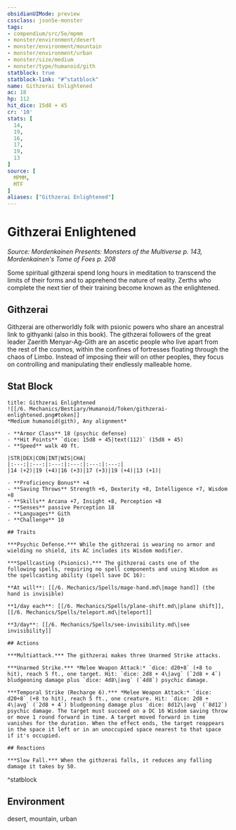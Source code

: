 ```yaml
---
obsidianUIMode: preview
cssclass: json5e-monster
tags:
- compendium/src/5e/mpmm
- monster/environment/desert
- monster/environment/mountain
- monster/environment/urban
- monster/size/medium
- monster/type/humanoid/gith
statblock: true
statblock-link: "#^statblock"
name: Githzerai Enlightened
ac: 18
hp: 112
hit_dice: 15d8 + 45
cr: '10'
stats: [
  14,
  19,
  16,
  17,
  19,
  13
]
source: [
  MPMM,
  MTF
]
aliases: ["Githzerai Enlightened"]
---
```

# Githzerai Enlightened
*Source: Mordenkainen Presents: Monsters of the Multiverse p. 143, Mordenkainen's Tome of Foes p. 208*  

Some spiritual githzerai spend long hours in meditation to transcend the limits of their forms and to apprehend the nature of reality. Zerths who complete the next tier of their training become known as the enlightened.

## Githzerai

Githzerai are otherworldly folk with psionic powers who share an ancestral link to githyanki (also in this book). The githzerai followers of the great leader Zaerith Menyar-Ag-Gith are an ascetic people who live apart from the rest of the cosmos, within the confines of fortresses floating through the chaos of Limbo. Instead of imposing their will on other peoples, they focus on controlling and manipulating their endlessly malleable home.

## Stat Block

```ad-statblock
title: Githzerai Enlightened
![[/6. Mechanics/Bestiary/Humanoid/Token/githzerai-enlightened.png#token]]
*Medium humanoid(gith), Any alignment*

- **Armor Class** 18 (psychic defense)
- **Hit Points** `dice: 15d8 + 45|text(112)` (15d8 + 45) 
- **Speed** walk 40 ft.

|STR|DEX|CON|INT|WIS|CHA|
|:---:|:---:|:---:|:---:|:---:|:---:|
|14 (+2)|19 (+4)|16 (+3)|17 (+3)|19 (+4)|13 (+1)|

- **Proficiency Bonus** +4
- **Saving Throws** Strength +6, Dexterity +8, Intelligence +7, Wisdom +8
- **Skills** Arcana +7, Insight +8, Perception +8
- **Senses** passive Perception 18
- **Languages** Gith
- **Challenge** 10

## Traits

***Psychic Defense.*** While the githzerai is wearing no armor and wielding no shield, its AC includes its Wisdom modifier.

***Spellcasting (Psionics).*** The githzerai casts one of the following spells, requiring no spell components and using Wisdom as the spellcasting ability (spell save DC 16):

**At will**: [[/6. Mechanics/Spells/mage-hand.md\|mage hand]] (the hand is invisible)

**1/day each**: [[/6. Mechanics/Spells/plane-shift.md\|plane shift]], [[/6. Mechanics/Spells/teleport.md\|teleport]]

**3/day**: [[/6. Mechanics/Spells/see-invisibility.md\|see invisibility]]

## Actions

***Multiattack.*** The githzerai makes three Unarmed Strike attacks.

***Unarmed Strike.*** *Melee Weapon Attack:* `dice: d20+8` (+8 to hit), reach 5 ft., one target. Hit: `dice: 2d8 + 4\|avg` (`2d8 + 4`) bludgeoning damage plus `dice: 4d8\|avg` (`4d8`) psychic damage.

***Temporal Strike (Recharge 6).*** *Melee Weapon Attack:* `dice: d20+8` (+8 to hit), reach 5 ft., one creature. Hit: `dice: 2d8 + 4\|avg` (`2d8 + 4`) bludgeoning damage plus `dice: 8d12\|avg` (`8d12`) psychic damage. The target must succeed on a DC 16 Wisdom saving throw or move 1 round forward in time. A target moved forward in time vanishes for the duration. When the effect ends, the target reappears in the space it left or in an unoccupied space nearest to that space if it's occupied.

## Reactions

***Slow Fall.*** When the githzerai falls, it reduces any falling damage it takes by 50.
```
^statblock

## Environment

desert, mountain, urban